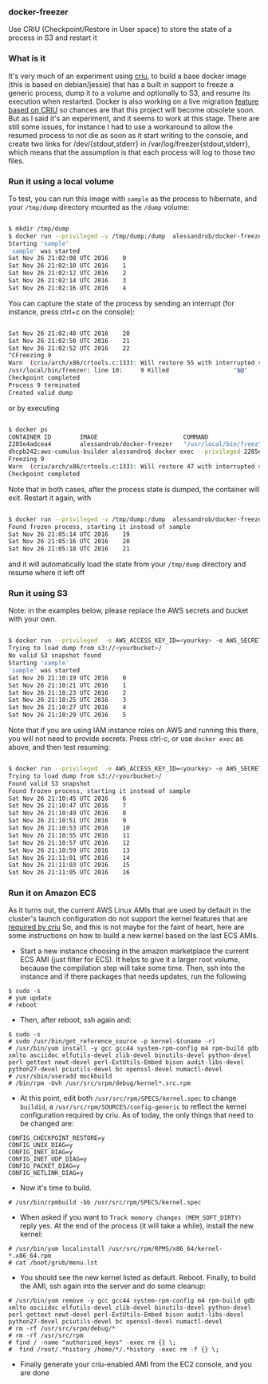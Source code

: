 ### docker-freezer
Use CRIU (Checkpoint/Restore in User space) to store the state of a process in S3 and restart it

### What is it 

It's very much of an experiment using [criu](https://criu.org/), to build a base docker image (this is based on debian/jessie) 
that has a built in support to freeze a generic process, dump it to a volume and optionally to S3, and resume its execution 
when restarted.
Docker is also working on a live migration [feature based on CRIU](https://github.com/docker/docker/blob/master/experimental/checkpoint-restore.md) so chances 
are that this project will become obsolete soon. But as I said it's an experiment, and it seems to work at this stage.
There are still some issues, for instance I had to use a workaround to allow the resumed process to not die as soon as it start writing to the console, and create
two links for /dev/{stdout,stderr} in /var/log/freezer{stdout,stderr}, which means that the assumption is that each process will log to those two files.

### Run it using a local volume

To test, you can run this image with `sample` as the process to hibernate, and your `/tmp/dump` directory mounted as the `/dump` volume:

```bash

$ mkdir /tmp/dump
$ docker run --privileged -v /tmp/dump:/dump  alessandrob/docker-freezer start sample
Starting 'sample'
'sample' was started
Sat Nov 26 21:02:08 UTC 2016	0
Sat Nov 26 21:02:10 UTC 2016	1
Sat Nov 26 21:02:12 UTC 2016	2
Sat Nov 26 21:02:14 UTC 2016	3
Sat Nov 26 21:02:16 UTC 2016	4
```
You can capture the state of the process by sending an interrupt (for instance, press ctrl+c on the console):
```bash

Sat Nov 26 21:02:48 UTC 2016	20
Sat Nov 26 21:02:50 UTC 2016	21
Sat Nov 26 21:02:52 UTC 2016	22
^CFreezing 9
Warn  (criu/arch/x86/crtools.c:133): Will restore 55 with interrupted system call
/usr/local/bin/freezer: line 10:     9 Killed                  "$@"
Checkpoint completed
Process 9 terminated
Created valid dump
```
 or by executing
```bash

$ docker ps
CONTAINER ID        IMAGE                        COMMAND                  CREATED             STATUS              PORTS               NAMES
2285e4adcea4        alessandrob/docker-freezer   "/usr/local/bin/freez"   6 seconds ago       Up 5 seconds                            small_mahavira
dhcpb242:aws-cumulus-builder alessandro$ docker exec --privileged 2285e4adcea4 freezer freeze
Freezing 9
Warn  (criu/arch/x86/crtools.c:133): Will restore 47 with interrupted system call
Checkpoint completed
```
Note that in both cases, after the process state is dumped, the container will exit.
Restart it again, with 
```bash

$ docker run --privileged -v /tmp/dump:/dump  alessandrob/docker-freezer start sample
Found frozen process, starting it instead of sample
Sat Nov 26 21:05:14 UTC 2016	19
Sat Nov 26 21:05:16 UTC 2016	20
Sat Nov 26 21:05:18 UTC 2016	21
``` 
and it will automatically load the state from your `/tmp/dump` directory and resume where it left off

### Run it using S3

Note: in the examples below, please replace the AWS secrets and bucket with your own.
```bash

$ docker run --privileged  -e AWS_ACCESS_KEY_ID=<yourkey> -e AWS_SECRET_ACCESS_KEY=<yoursecret> -e S3=s3://<yourbucket>/ alessandrob/docker-freezer start sample
Trying to load dump from s3://<yourbucket>/
No valid S3 snapshot found
Starting 'sample'
'sample' was started
Sat Nov 26 21:10:19 UTC 2016	0
Sat Nov 26 21:10:21 UTC 2016	1
Sat Nov 26 21:10:23 UTC 2016	2
Sat Nov 26 21:10:25 UTC 2016	3
Sat Nov 26 21:10:27 UTC 2016	4
Sat Nov 26 21:10:29 UTC 2016	5
```

Note that if you are using IAM instance roles on AWS and running this there, you will not need to provide secrets.
Press ctrl-c, or use `docker exec` as above, and then test resuming:
```bash

$ docker run --privileged  -e AWS_ACCESS_KEY_ID=<yourkey> -e AWS_SECRET_ACCESS_KEY=<yoursecret> -e S3=s3://<yourbucket>/ alessandrob/docker-freezer start sample
Trying to load dump from s3://<yourbucket>/
Found valid S3 snapshot
Found frozen process, starting it instead of sample
Sat Nov 26 21:10:45 UTC 2016	6
Sat Nov 26 21:10:47 UTC 2016	7
Sat Nov 26 21:10:49 UTC 2016	8
Sat Nov 26 21:10:51 UTC 2016	9
Sat Nov 26 21:10:53 UTC 2016	10
Sat Nov 26 21:10:55 UTC 2016	11
Sat Nov 26 21:10:57 UTC 2016	12
Sat Nov 26 21:10:59 UTC 2016	13
Sat Nov 26 21:11:01 UTC 2016	14
Sat Nov 26 21:11:03 UTC 2016	15
Sat Nov 26 21:11:05 UTC 2016	16
```

### Run it on Amazon ECS

As it turns out, the current AWS Linux AMIs that are used by default in the cluster's launch 
configuration do not support the kernel features that are [required by criu](https://criu.org/Installation#Configuring_the_kernel)
So, and this is not maybe for the faint of heart, here are some instructions on how to build a new kernel based on the last ECS AMIs.

- Start a new instance choosing in the amazon marketplace the current ECS AMI (just filter for ECS). 
It helps to give it a larger root volume, because the compilation step will take some time.
Then, ssh into the instance and if there packages that needs updates, run the following

```
$ sudo -s
# yum update
# reboot
```

- Then, after reboot, ssh again and:
```
$ sudo -s
# sudo /usr/bin/get_reference_source -p kernel-$(uname -r)
# /usr/bin/yum install -y gcc gcc44 system-rpm-config m4 rpm-build gdb xmlto asciidoc elfutils-devel zlib-devel binutils-devel python-devel perl gettext newt-devel perl-ExtUtils-Embed bison audit-libs-devel python27-devel pciutils-devel bc openssl-devel numactl-devel 
# /usr/sbin/useradd mockbuild
# /bin/rpm -Uvh /usr/src/srpm/debug/kernel*.src.rpm
```

- At this point, edit both `/usr/src/rpm/SPECS/kernel.spec` to change `buildid`, a `/usr/src/rpm/SOURCES/config-generic` to reflect the
kernel configuration required by criu.
As of today, the only things that need to be changed are:

```
CONFIG_CHECKPOINT_RESTORE=y
CONFIG_UNIX_DIAG=y
CONFIG_INET_DIAG=y
CONFIG_INET_UDP_DIAG=y
CONFIG_PACKET_DIAG=y
CONFIG_NETLINK_DIAG=y
```

- Now it's time to build. 
```
# /usr/bin/rpmbuild -bb /usr/src/rpm/SPECS/kernel.spec
```

- When asked if you want to `Track memory changes (MEM_SOFT_DIRTY)` reply yes.
At the end of the process (it will take a while), install the new kernel:

```
# /usr/bin/yum localinstall /usr/src/rpm/RPMS/x86_64/kernel-*.x86_64.rpm 
# cat /boot/grub/menu.lst 
```

- You should see the new kernel listed as default. Reboot.
Finally, to build the AMI, ssh again into the server and do some cleanup:

```
# /usr/bin/yum remove -y gcc gcc44 system-rpm-config m4 rpm-build gdb xmlto asciidoc elfutils-devel zlib-devel binutils-devel python-devel perl gettext newt-devel perl-ExtUtils-Embed bison audit-libs-devel python27-devel pciutils-devel bc openssl-devel numactl-devel 
# rm -rf /usr/src/srpm/debug/*
# rm -rf /usr/src/rpm
# find / -name "authorized_keys" -exec rm {} \;
#  find /root/.*history /home/*/.*history -exec rm -f {} \;
```

- Finally generate your criu-enabled AMI from the EC2 console, and you are done
